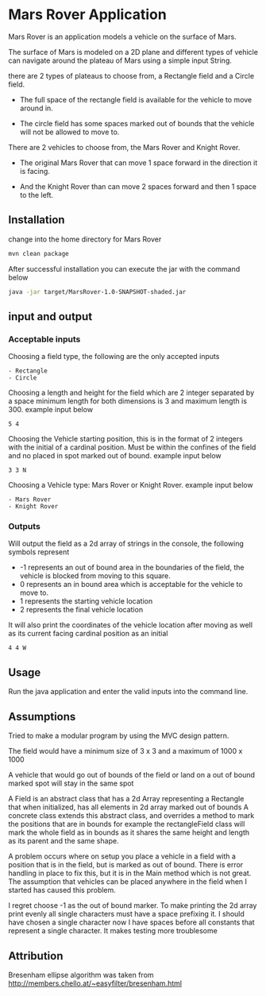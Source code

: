 # Mars Rover Application

Mars Rover is an application models a vehicle on the surface of Mars. 

The surface of Mars is modeled on a 2D plane and different types of vehicle can navigate around the 
plateau of Mars using a simple input String.

there are 2 types of plateaus to choose from, a Rectangle field and a Circle field. 

- The full space of the rectangle field is available for the vehicle to move around in.

- The circle field has some spaces marked out of bounds that the vehicle will not be allowed to move to. 

There are 2 vehicles to choose from, the Mars Rover and Knight Rover. 

- The original Mars Rover that can move 1 space forward in the direction it is facing. 

- And the Knight Rover than can move 2  spaces forward and then 1 space to the left.

## Installation
change into the home directory for Mars Rover 

```bash
mvn clean package 
```

After successful installation you can execute the jar with the command below
```bash 
java -jar target/MarsRover-1.0-SNAPSHOT-shaded.jar
```
## input and output
### Acceptable inputs 
Choosing a field type, the following are the only accepted inputs
    
    - Rectangle
    - Circle

Choosing a length and height for the field which are 2 integer separated by a space 
minimum length for both dimensions is 3 and maximum length is 300. example input below 

    5 4

Choosing the Vehicle starting position, this is in the format of 2 integers with the initial of a cardinal position. 
Must be within the confines of the field and no placed in spot marked out of bound. example input below

    3 3 N

Choosing a Vehicle type: Mars Rover or Knight Rover. example input below

    - Mars Rover
    - Knight Rover


### Outputs
Will output the field as a 2d array of strings in the console, the following symbols represent
- -1 represents an out of bound area in the boundaries of the field, the vehicle is blocked from moving to this square.
- 0 represents an in bound area which is acceptable for the vehicle to move to.
- 1 represents the starting vehicle location
- 2 represents the final vehicle location

It will also print the coordinates of the vehicle location after moving as well as its current facing cardinal position 
as an initial 

    4 4 W

## Usage
Run the java application and enter the valid inputs into the command line.


## Assumptions
Tried to make a modular program by using the MVC design pattern. 

The field would have a minimum size of 3 x 3 
and a maximum of 1000 x 1000

A vehicle that would go out of bounds of the field or land on a out of bound marked spot will stay in the same spot

A Field is an abstract class that has a 2d Array representing a Rectangle that when initialized, 
has all elements in 2d array marked out of bounds 
A concrete class extends this abstract class, and overrides a method to mark the positions that are in bounds
for example the rectangleField class will mark the whole field as in bounds as it shares the same height and length as its parent
and the same shape.

A problem occurs where on setup you place a vehicle in a field with a position that is in the field, but is marked as out of bound.
There is error handling in place to fix this, but it is in the Main method which is not great. 
The assumption that vehicles can be placed anywhere in the field when I started has caused this problem.

I regret choose -1 as the out of bound marker. To make printing the 2d array print evenly all single characters must have a space prefixing it.
I should have chosen a single character now I have spaces before all constants that represent a single character.
It makes testing more troublesome


## Attribution 
Bresenham ellipse algorithm was taken from 
http://members.chello.at/~easyfilter/bresenham.html
